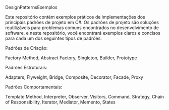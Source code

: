 DesignPatternsExemplos

Este repositório contém exemplos práticos de implementações dos principais padrões de projeto em C#. Os padrões de projeto são soluções reutilizáveis para problemas comuns encontrados no desenvolvimento de software, e neste repositório, você encontrará exemplos claros e concisos para cada um dos seguintes tipos de padrões:

Padrões de Criação:

Factory Method,
Abstract Factory,
Singleton,
Builder,
Prototype

Padrões Estruturais:

Adapters,
Flyweight,
Bridge,
Composite,
Decorator,
Facade,
Proxy

Padrões Comportamentais:

Template Method,
Interpreter,
Observer,
Visitors,
Command,
Strategy,
Chain of Responsibility,
Iterator,
Mediator,
Memento,
States
